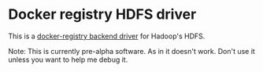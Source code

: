 # Docker registry HDFS driver

This is a
[docker-registry backend driver](https://github.com/dotcloud/docker-registry/tree/master/depends/docker-registry-core)
for Hadoop's HDFS.

Note: This is currently pre-alpha software. As in it doesn't work. Don't
use it unless you want to help me debug it.
